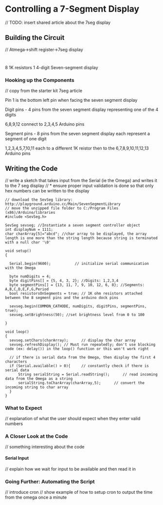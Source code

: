 
# Controlling a 7-Segment Display

// TODO: insert shared article about the 7seg display


## Building the Circuit

// Atmega->shift register->7seg display
<!-- Jumper wires -->
```{r child = '../../shared/jumper-wires.md'}
```

<!-- Breadboard -->
```{r child = '../../shared/breadboard.md'}
```
8 1K resistors
1 4-digit Seven-segment display


### Hooking up the Components

// copy from the starter kit 7seg article

Pin 1 is the bottom left pin when facing the seven segment display

Digit pins - 4 pins from the seven segment display representing one of the 4 digits

6,8,9,12 connect to 2,3,4,5 Arduino pins


Segment pins - 8 pins from the seven segment display each represent a segment of one digit 

1,2,3,4,5,7,10,11 each to a different 1K reistor then to the 6,7,8,9,10,11,12,13 Arduino pins


## Writing the Code

// write a sketch that takes input from the Serial (ie the Omega) and writes it to the 7 seg display
//  * ensure proper input validation is done so that only  hex numbers can be written to the display

``` arduino
// download the SevSeg library: http://playground.arduino.cc/Main/SevenSegmentLibrary
// move the unzipped file folder to C:/Program Files (x86)/Arduino/libraries
#include <SevSeg.h>

SevSeg sevseg; //Instantiate a seven segment controller object
int displayNum = 1111;
char charArray[5]="abcd"; //char array to be displayed, the array length is one more than the string length because string is terminated with a null char '\0' 

void setup()
{

  Serial.begin(9600);           // initialize serial communication with the Omega
  
  byte numDigits = 4;   
  byte digitPins[] = {5, 4, 3, 2}; //Digits: 1,2,3,4
  byte segmentPins[] = {13, 11, 7, 9, 10, 12, 6, 8}; //Segments: A,B,C,D,E,F,G,Period 
  bool resistorsOnSegments = true; // 1K ohm resistors attached between the 8 segment pins and the arduino dock pins
  
  sevseg.begin(COMMON_CATHODE, numDigits, digitPins, segmentPins, true);
  sevseg.setBrightness(50); //set brightness level from 0 to 100
  
}

void loop()
{
  sevseg.setChars(charArray);      // display the char array
  sevseg.refreshDisplay(); // Must run repeatedly; don't use blocking code (ex: delay()) in the loop() function or this won't work right

  // if there is serial data from the Omega, then display the first 4 characters
  if (Serial.available() > 0){     // constantly check if there is serial data
      String serialString = Serial.readString();      // read incoming data from the Omega as a string
      serialString.toCharArray(charArray,5);      // convert the incoming string to char array
  }
}
```


### What to Expect

// explanation of what the user should expect when they enter valid numbers

### A Closer Look at the Code

// something interesting about the code

#### Serial Input

// explain how we wait for input to be available and then read it in

### Going Further: Automating the Script

// introduce cron
// show example of how to setup cron to output the time from the omega once a minute
